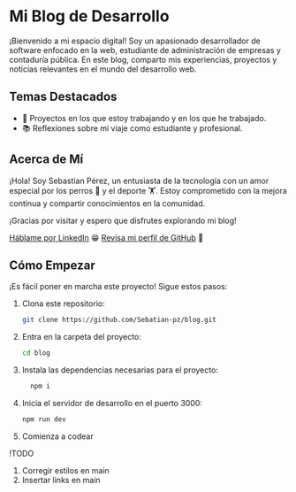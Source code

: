 # Mi Blog de Desarrollo

¡Bienvenido a mi espacio digital! Soy un apasionado desarrollador de software enfocado en la web, estudiante de administración de empresas y contaduría pública. En este blog, comparto mis experiencias, proyectos y noticias relevantes en el mundo del desarrollo web.

## Temas Destacados

- 🚀 Proyectos en los que estoy trabajando y en los que he trabajado.
- 📚 Reflexiones sobre mi viaje como estudiante y profesional.

## Acerca de Mí

¡Hola! Soy Sebastian Pérez, un entusiasta de la tecnología con un amor especial por los perros 🐶 y el deporte 🏋️. Estoy comprometido con la mejora continua y compartir conocimientos en la comunidad.

¡Gracias por visitar y espero que disfrutes explorando mi blog!

[Háblame por LinkedIn](https://www.linkedin.com/in/sebastian-perez-zuluaga/) 😁
[Revisa mi perfil de GitHub](https://github.com/Sebastian-pz) 👀

## Cómo Empezar

¡Es fácil poner en marcha este proyecto! Sigue estos pasos:

1. Clona este repositorio:

   ```bash
   git clone https://github.com/Sebatian-pz/blog.git
   ```

2. Entra en la carpeta del proyecto:

   ```bash
   cd blog
   ```

3. Instala las dependencias necesarias para el proyecto:

   ```bash
     npm i
   ```

4. Inicia el servidor de desarrollo en el puerto 3000:

   ```bash
   npm run dev
   ```

5. Comienza a codear

!TODO

1. Corregir estilos en main
2. Insertar links en main
